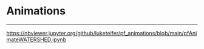 # Animations
------------

https://nbviewer.jupyter.org/github/luketelfer/pf_animations/blob/main/pfAnimateWATERSHED.ipynb
